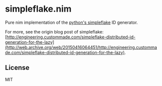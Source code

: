 # simpleflake.nim

Pure nim implementation of the [python's simpleflake](https://pypi.org/project/simpleflake/) ID generator.

For more, see the origin blog post of simpleflake: [http://engineering.custommade.com/simpleflake-distributed-id-generation-for-the-lazy](http://web.archive.org/web/20150416064451/http://engineering.custommade.com/simpleflake-distributed-id-generation-for-the-lazy).

## License

MIT
